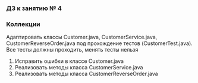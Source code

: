 ### ДЗ к занятию № 4
### Коллекции

Адаптировать классы Customer.java, CustomerService.java, CustomerReverseOrder.java под прохождение тестов (CustomerTest.java). 
Все тесты должны проходить, менять тесты нельзя
1. Исправить ошибки в классе Customer.java
2. Реализовать методы класса CustomerService.java
3. Реализовать методы класса CustomerReverseOrder.java